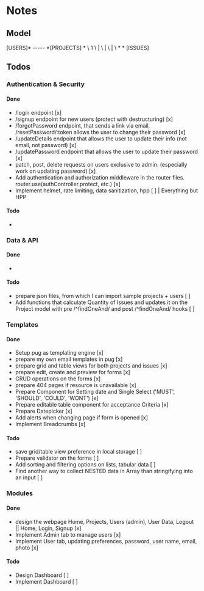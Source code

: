 # Notes

## Model

[USERS]* ----- *[PROJECTS]
    *  \           1
        \          |
         \         |
          \        |
           \       *
             * [ISSUES]
                          
## Todos

### Authentication & Security

#### Done
- /login endpoint [x]
- /signup endpoint for new users (protect with destructuring) [x]
- /forgotPassword endpoint, that sends a link via email, /resetPassword/:token allows the user to change their password [x]
- /updateDetails endpoint that allows the user to update their info (not email, not password) [x]
- /updatePassword endpoint that allows the user to update their password [x]
- patch, post, delete requests on users exclusive to admin. (especially work on updating password) [x]
- Add authentication and authorization middleware in the router files. router.use(authController.protect, etc.) [x]
- Implement helmet, rate limiting, data sanitization, hpp [ ] | Everything but HPP

#### Todo
- 

### Data & API

#### Done
- 
#### Todo
- prepare json files, from which I can import sample projects + users [ ]
- Add functions that calculate Quantity of Issues and updates it on the Project model with pre /^findOneAnd/ and post /^findOneAnd/ hooks [ ]

### Templates

#### Done
- Setup pug as templating engine [x]
- prepare my own email templates in pug [x]
- prepare grid and table views for both projects and issues [x]
- prepare edit, create and preview for forms [x]
- CRUD operations on the forms [x]
- prepare 404 pages if resource is unavailable [x]
- Prepare Component for Setting date and Single Select ('MUST', 'SHOULD', 'COULD', 'WONT') [x]
- Prepare editable table component for acceptance Criteria [x]
- Prepare Datepicker [x]
- Add alerts when changing page if form is opened [x]
- Implement Breadcrumbs [x]

#### Todo
- save grid/table view preference in local storage [ ]
- Prepare validator on the forms [ ]
- Add sorting and filtering options on lists, tabular data [ ]
- Find another way to collect NESTED data in Array than stringifying into an input [ ]
### Modules

#### Done
- design the webpage Home, Projects, Users (admin), User Data, Logout || Home, Login, Signup [x]
- Implement Admin tab to manage users [x]
- Implement User tab, updating preferences, password, user name, email, photo [x]

#### Todo
- Design Dashboard [ ]
- Implement Dashboard [ ]







